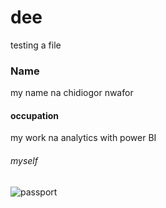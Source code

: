 # dee
testing a file
### Name
my name na chidiogor nwafor
#### occupation
my work na analytics with power BI
###### myself


![passport](https://user-images.githubusercontent.com/30722736/233632520-c4890a37-fdf4-4be1-bc94-84934e6b437c.jpg)
